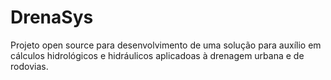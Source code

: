 # DrenaSys
Projeto open source para desenvolvimento de uma solução para auxílio em cálculos hidrológicos e hidráulicos aplicadoas à drenagem urbana e de rodovias.
